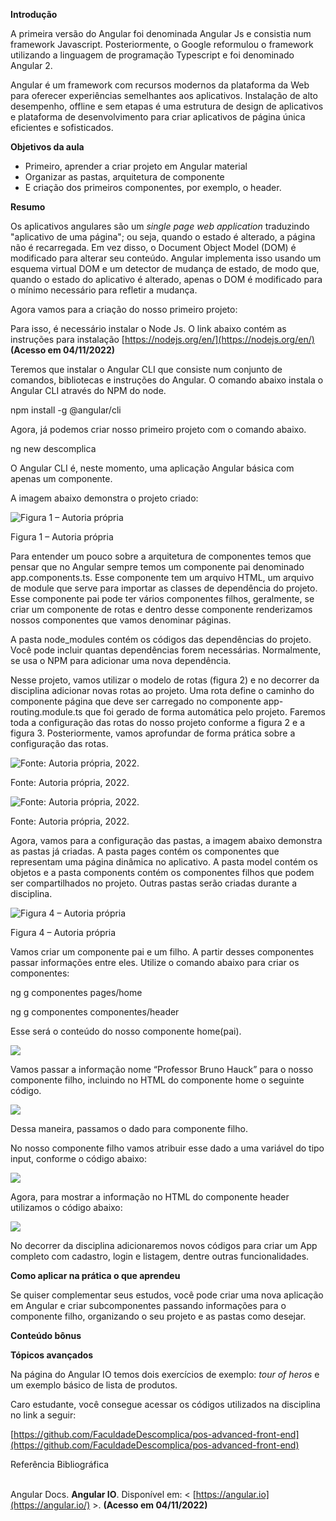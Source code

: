 **Introdução**

A primeira versão do Angular foi denominada Angular Js e consistia num framework Javascript. Posteriormente, o Google reformulou o framework utilizando a linguagem de programação Typescript e foi denominado Angular 2.

Angular é um framework com recursos modernos da plataforma da Web para oferecer experiências semelhantes aos aplicativos. Instalação de alto desempenho, offline e sem etapas é uma estrutura de design de aplicativos e plataforma de desenvolvimento para criar aplicativos de página única eficientes e sofisticados.

**Objetivos da aula**

-   Primeiro, aprender a criar projeto em Angular material
-   Organizar as pastas, arquitetura de componente
-   E criação dos primeiros componentes, por exemplo, o header.

**Resumo**

Os aplicativos angulares são um _single page web application_ traduzindo "aplicativo de uma página"; ou seja, quando o estado é alterado, a página não é recarregada. Em vez disso, o Document Object Model (DOM) é modificado para alterar seu conteúdo. Angular implementa isso usando um esquema virtual DOM e um detector de mudança de estado, de modo que, quando o estado do aplicativo é alterado, apenas o DOM é modificado para o mínimo necessário para refletir a mudança.

Agora vamos para a criação do nosso primeiro projeto:

Para isso, é necessário instalar o Node Js. O link abaixo contém as instruções para instalação [https://nodejs.org/en/](https://nodejs.org/en/) **(Acesso em 04/11/2022)**

Teremos que instalar o Angular CLI que consiste num conjunto de comandos, bibliotecas e instruções do Angular. O comando abaixo instala o Angular CLI através do NPM do node.

npm install -g @angular/cli

Agora, já podemos criar nosso primeiro projeto com o comando abaixo.

ng new descomplica

O Angular CLI é, neste momento, uma aplicação Angular básica com apenas um componente.

A imagem abaixo demonstra o projeto criado:

![Figura 1 – Autoria própria](https://paperx-dex-assets.s3.sa-east-1.amazonaws.com/images/1671750379197-QKHIUxYK64.png "Figura 1 – Autoria própria")

Figura 1 – Autoria própria

Para entender um pouco sobre a arquitetura de componentes temos que pensar que no Angular sempre temos um componente pai denominado app.components.ts. Esse componente tem um arquivo HTML, um arquivo de module que serve para importar as classes de dependência do projeto. Esse componente pai pode ter vários componentes filhos, geralmente, se criar um componente de rotas e dentro desse componente renderizamos nossos componentes que vamos denominar páginas.

A pasta node\_modules contém os códigos das dependências do projeto. Você pode incluir quantas dependências forem necessárias. Normalmente, se usa o NPM para adicionar uma nova dependência.

Nesse projeto, vamos utilizar o modelo de rotas (figura 2) e no decorrer da disciplina adicionar novas rotas ao projeto. Uma rota define o caminho do componente página que deve ser carregado no componente app-routing.module.ts que foi gerado de forma automática pelo projeto. Faremos toda a configuração das rotas do nosso projeto conforme a figura 2 e a figura 3. Posteriormente, vamos aprofundar de forma prática sobre a configuração das rotas.

![Fonte: Autoria própria, 2022.](https://paperx-dex-assets.s3.sa-east-1.amazonaws.com/images/1671750960015-rOy91JUhGp.png "Fonte: Autoria própria, 2022.")

Fonte: Autoria própria, 2022.

![Fonte: Autoria própria, 2022.](https://paperx-dex-assets.s3.sa-east-1.amazonaws.com/images/1671750979054-pzgr4C40Je.png "Fonte: Autoria própria, 2022.")

Fonte: Autoria própria, 2022.

Agora, vamos para a configuração das pastas, a imagem abaixo demonstra as pastas já criadas. A pasta pages contém os componentes que representam uma página dinâmica no aplicativo. A pasta model contém os objetos e a pasta components contém os componentes filhos que podem ser compartilhados no projeto. Outras pastas serão criadas durante a disciplina.

![Figura 4 – Autoria própria](https://paperx-dex-assets.s3.sa-east-1.amazonaws.com/images/1671751008733-aMvgzyWn8m.png "Figura 4 – Autoria própria")

Figura 4 – Autoria própria

Vamos criar um componente pai e um filho. A partir desses componentes passar informações entre eles. Utilize o comando abaixo para criar os componentes:

ng g componentes pages/home

ng g componentes componentes/header

Esse será o conteúdo do nosso componente home(pai).

![](https://paperx-dex-assets.s3.sa-east-1.amazonaws.com/images/1671751071021-slvEQJL9qN.png)

Vamos passar a informação nome “Professor Bruno Hauck” para o nosso componente filho, incluindo no HTML do componente home o seguinte código.

![](https://paperx-dex-assets.s3.sa-east-1.amazonaws.com/images/1671751109971-hChhJUl6gT.png)

Dessa maneira, passamos o dado para componente filho.

No nosso componente filho vamos atribuir esse dado a uma variável do tipo input, conforme o código abaixo:

![](https://paperx-dex-assets.s3.sa-east-1.amazonaws.com/images/1671751530502-Clyg3a8sG6.png)

Agora, para mostrar a informação no HTML do componente header utilizamos o código abaixo:

![](https://paperx-dex-assets.s3.sa-east-1.amazonaws.com/images/1671751565650-zJZKTX61tL.png)

No decorrer da disciplina adicionaremos novos códigos para criar um App completo com cadastro, login e listagem, dentre outras funcionalidades.

**Como aplicar na prática o que aprendeu**

Se quiser complementar seus estudos, você pode criar uma nova aplicação em Angular e criar subcomponentes passando informações para o componente filho, organizando o seu projeto e as pastas como desejar.

**Conteúdo bônus**

**Tópicos avançados**

Na página do Angular IO temos dois exercícios de exemplo: _tour of heros_ e um exemplo básico de lista de produtos.

Caro estudante, você consegue acessar os códigos utilizados na disciplina no link a seguir:

[https://github.com/FaculdadeDescomplica/pos-advanced-front-end](https://github.com/FaculdadeDescomplica/pos-advanced-front-end)

Referência Bibliográfica  
 

Angular Docs. **Angular IO**. Disponível em: < [https://angular.io](https://angular.io/) >. **(Acesso em 04/11/2022)**